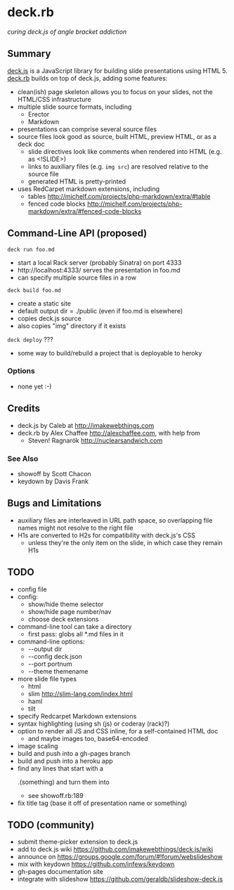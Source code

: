 # deck.rb

*curing deck.js of angle bracket addiction*

## Summary

[deck.js](http://imakewebthings.github.com/deck.js) is a JavaScript library for building slide presentations using HTML 5. [deck.rb](http://github.com/alexch/deck.rb) builds on top of deck.js, adding some features:

* clean(ish) page skeleton allows you to focus on your slides, not the HTML/CSS infrastructure
* multiple slide source formats, including
  * Erector
  * Markdown
* presentations can comprise several source files
* source files look good as source, built HTML, preview HTML, or as a deck doc
  * slide directives look like comments when rendered into HTML (e.g. as &lt;!SLIDE&gt;)
  * links to auxiliary files (e.g. `img src`) are resolved relative to the source file
  * generated HTML is pretty-printed
* uses RedCarpet markdown extensions, including
  * tables <http://michelf.com/projects/php-markdown/extra/#table>
  * fenced code blocks <http://michelf.com/projects/php-markdown/extra/#fenced-code-blocks>

## Command-Line API (proposed)

`deck run foo.md`

 * start a local Rack server (probably Sinatra) on port 4333
 * http://localhost:4333/ serves the presentation in foo.md
 * can specify multiple source files in a row

`deck build foo.md`

 * create a static site
 * default output dir = ./public (even if foo.md is elsewhere)
 * copies deck.js source
 * also copies "img" directory if it exists

`deck deploy` ???

 * some way to build/rebuild a project that is deployable to heroky

### Options

* none yet :-)

## Credits

* deck.js by Caleb at <http://imakewebthings.com>
* deck.rb by Alex Chaffee <http://alexchaffee.com>, with help from
  * Steven! Ragnarök <http://nuclearsandwich.com>
  
### See Also

* showoff by Scott Chacon
* keydown by Davis Frank

## Bugs and Limitations

* auxiliary files are interleaved in URL path space, so overlapping file names might not resolve to the right file
* H1s are converted to H2s for compatibility with deck.js's CSS
  * unless they're the only item on the slide, in which case they remain H1s

## TODO

* config file
* config: 
  * show/hide theme selector
  * show/hide page number/nav
  * choose deck extensions
* command-line tool can take a directory
  * first pass: globs all *.md files in it
* command-line options:
  * --output dir
  * --config deck.json
  * --port portnum
  * --theme themename
* more slide file types
  * html
  * slim http://slim-lang.com/index.html
  * haml
  * tilt
* specify Redcarpet Markdown extensions
* syntax highlighting (using sh (js) or coderay (rack)?)
* option to render all JS and CSS inline, for a self-contained HTML doc 
  * and maybe images too, base64-encoded
* image scaling
* build and push into a gh-pages branch
* build and push into a heroku app
* find any lines that start with a <p>.(something) and turn them into <p class="something">
  * see showoff.rb:189
* fix title tag (base it off of presentation name or something)

## TODO (community)

* submit theme-picker extension to deck.js
* add to deck.js wiki https://github.com/imakewebthings/deck.js/wiki
* announce on https://groups.google.com/forum/#!forum/webslideshow
* mix with keydown https://github.com/infews/keydown
* gh-pages documentation site
* integrate with slideshow https://github.com/geraldb/slideshow-deck.js

